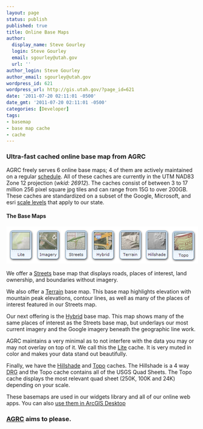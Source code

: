 ```yaml
---
layout: page
status: publish
published: true
title: Online Base Maps
author:
  display_name: Steve Gourley
  login: Steve Gourley
  email: sgourley@utah.gov
  url: ''
author_login: Steve Gourley
author_email: sgourley@utah.gov
wordpress_id: 621
wordpress_url: http://gis.utah.gov/?page_id=621
date: '2011-07-20 02:11:01 -0500'
date_gmt: '2011-07-20 02:11:01 -0500'
categories: [Developer]
tags:
- basemap
- base map cache
- cache
---
```

### Ultra-fast cached online base map from AGRC
AGRC freely serves 6 online base maps; 4 of them are actively maintained on a regular [schedule](/developer/base-maps/basemap-maintenance-schedule). All of these caches are currently in the UTM NAD83 Zone 12 projection (_wkid: 26912_). The caches consist of between 3 to 17 million 256 pixel square jpg tiles and can range from 15G to over 200GB. These caches are standardized on a subset of the Google, Microsoft, and esri [scale levels](developer/base-maps/basemap-scales) that apply to our state.

#### The Base Maps
![basemaps thumbnail](/images/thumb_basemap_selection.png)

We offer a [Streets](http://mapserv.utah.gov/cacheviewer/?map=Streets) base map that displays roads, places of interest, land ownership, and boundaries without imagery.

We also offer a [Terrain](http://mapserv.utah.gov/cacheviewer/?map=Terrain) base map. This base map highlights elevation with mountain peak elevations, contour lines, as well as many of the places of interest featured in our Streets map.

Our next offering is the [Hybrid](http://mapserv.utah.gov/cacheviewer/?map=Hybrid) base map. This map shows many of the same places of interest as the Streets base map, but underlays our most current imagery and the Google imagery beneath the geographic line work.

AGRC maintains a very minimal as to not interfere with the data you may or may not overlay on top of it. We call this the [Lite](http://mapserv.utah.gov/cacheviewer/?map=Lite) cache. It is very muted in color and makes your data stand out beautifully.

Finally, we have the [Hillshade](http://mapserv.utah.gov/cacheviewer/?map=Hillshade) and [Topo](http://mapserv.utah.gov/cacheviewer/?map=Topo) caches. The Hillshade is a 4 way <acronym title="Digital Raster Graphic">DRG</acronym> and the Topo cache contains all of the USGS Quad Sheets. The Topo cache displays the most relevant quad sheet (250K, 100K and 24K) depending on your scale.

These basemaps are used in our widgets library and all of our online web apps. You can also [use them in ArcGIS Desktop](/data/sgid-base-map-services-arcmap)

### [AGRC](http://gis.utah.gov) aims to please.
